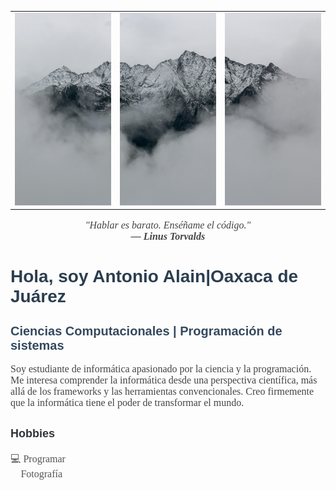 <table align="center">
  <tr>
    <td><img src="https://raw.githubusercontent.com/ByAntonioMV/ByAntonioMV/main/01.jpg" alt="Banner Antonio" width="250"/></td>
    <td><img src="https://raw.githubusercontent.com/ByAntonioMV/ByAntonioMV/main/02.jpg" alt="Banner Antonio" width="250"/></td>
    <td><img src="https://raw.githubusercontent.com/ByAntonioMV/ByAntonioMV/main/03.jpg" alt="Banner Antonio" width="250"/></td>
  </tr>
</table>

<p align="center" style="font-size: 16px; font-style: italic; font-family: Georgia, serif; color: #444;">
  "Hablar es barato. Enséñame el código."<br>
  <span style="font-size: 1em; font-weight: bold;">— Linus Torvalds</span>
</p>

<h1 style="font-size: 28px; font-weight: bold; font-family: Arial, sans-serif; color: #2c3e50;">
  Hola, soy Antonio Alain|Oaxaca de Juárez
</h1>

<h2 style="font-size: 20px; font-family: Arial, sans-serif; color: #34495e;">
  Ciencias Computacionales | Programación de sistemas
</h2>

<p style="font-size: 16px; max-width: 700px; margin: auto; font-family: Georgia, serif; color: #444;">
  Soy estudiante de informática apasionado por la ciencia y la programación. Me interesa comprender la informática desde una perspectiva científica, más allá de los frameworks y las herramientas convencionales. Creo firmemente que la informática tiene el poder de transformar el mundo.
</p>

<h3 style="font-size: 18px; font-family: Arial, sans-serif; color: #2d3436; margin-top: 30px;">
  Hobbies
</h3>

<ul style="list-style: none; padding: 0; font-size: 16px; font-family: Georgia, serif; color: #555;">
  <li>💻 Programar</li>
  <li>📸 Fotografía</li>
</ul>


